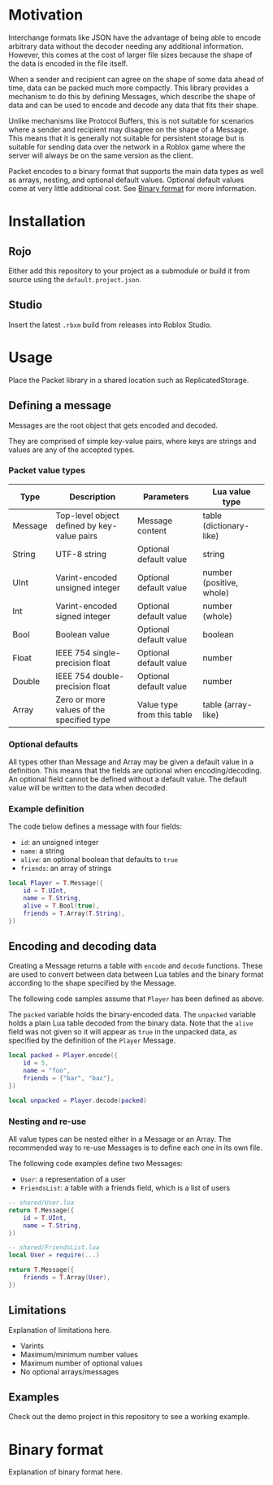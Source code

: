 # Motivation

Interchange formats like JSON have the advantage of being able to encode arbitrary data without the decoder needing any additional information. However, this comes at the cost of larger file sizes because the shape of the data is encoded in the file itself.

When a sender and recipient can agree on the shape of some data ahead of time, data can be packed much more compactly. This library provides a mechanism to do this by defining Messages, which describe the shape of data and can be used to encode and decode any data that fits their shape.

Unlike mechanisms like Protocol Buffers, this is not suitable for scenarios where a sender and recipient may disagree on the shape of a Message. This means that it is generally not suitable for persistent storage but is suitable for sending data over the network in a Roblox game where the server will always be on the same version as the client.

Packet encodes to a binary format that supports the main data types as well as arrays, nesting, and optional default values. Optional default values come at very little additional cost. See [Binary format](#Binary-format) for more information.

# Installation

## Rojo

Either add this repository to your project as a submodule or build it from source using the `default.project.json`.

## Studio

Insert the latest `.rbxm` build from releases into Roblox Studio.

# Usage

Place the Packet library in a shared location such as ReplicatedStorage.

## Defining a message

Messages are the root object that gets encoded and decoded.

They are comprised of simple key-value pairs, where keys are strings and values are any of the accepted types.

### Packet value types

| Type    | Description                                 | Parameters                 | Lua value type           |
|---------|---------------------------------------------|----------------------------|--------------------------|
| Message | Top-level object defined by key-value pairs | Message content            | table (dictionary-like)  |
| String  | UTF-8 string                                | Optional default value     | string                   |
| UInt    | Varint-encoded unsigned integer             | Optional default value     | number (positive, whole) |
| Int     | Varint-encoded signed integer               | Optional default value     | number (whole)           |
| Bool    | Boolean value                               | Optional default value     | boolean                  |
| Float   | IEEE 754 single-precision float             | Optional default value     | number                   |
| Double  | IEEE 754 double-precision float             | Optional default value     | number                   |
| Array   | Zero or more values of the specified type   | Value type from this table | table (array-like)       |

### Optional defaults

All types other than Message and Array may be given a default value in a definition. This means that the fields are optional when encoding/decoding. An optional field cannot be defined without a default value. The default value will be written to the data when decoded.

### Example definition

The code below defines a message with four fields:
- `id`: an unsigned integer
- `name`: a string
- `alive`: an optional boolean that defaults to `true`
- `friends`: an array of strings
```Lua
local Player = T.Message({
	id = T.UInt,
	name = T.String,
	alive = T.Bool(true),
	friends = T.Array(T.String),
})
```

## Encoding and decoding data

Creating a Message returns a table with `encode` and `decode` functions. These are used to convert between data between Lua tables and the binary format according to the shape specified by the Message.

The following code samples assume that `Player` has been defined as above.

The `packed` variable holds the binary-encoded data. The `unpacked` variable holds a plain Lua table decoded from the binary data. Note that the `alive` field was not given so it will appear as `true` in the unpacked data, as specified by the definition of the `Player` Message.
```Lua
local packed = Player.encode({
	id = 5,
	name = "foo",
	friends = {"bar", "baz"},
})

local unpacked = Player.decode(packed)
```

### Nesting and re-use

All value types can be nested either in a Message or an Array. The recommended way to re-use Messages is to define each one in its own file.

The following code examples define two Messages:
- `User`: a representation of a user
- `FriendsList`: a table with a friends field, which is a list of users

```Lua
-- shared/User.lua
return T.Message({
	id = T.UInt,
	name = T.String,
})
```
```Lua
-- shared/FriendsList.lua
local User = require(...)

return T.Message({
	friends = T.Array(User),
})
```

## Limitations

Explanation of limitations here.
- Varints
- Maximum/minimum number values
- Maximum number of optional values
- No optional arrays/messages

## Examples

Check out the demo project in this repository to see a working example.

# Binary format

Explanation of binary format here.
